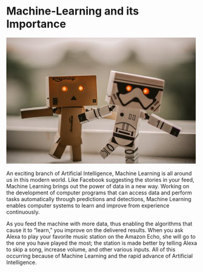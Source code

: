 # Machine-Learning and its Importance

[![](https://github.com/Monalit25/Machine-Learning/blob/master/images/pexels-photo-595804.jpeg)](http://https://github.com/Monalit25/Machine-Learning/blob/master/images/pexels-photo-595804.jpeg)

An exciting branch of Artificial Intelligence, Machine Learning is all around us in this modern world. Like Facebook suggesting the stories in your feed, Machine Learning brings out the power of data in a new way. Working on the development of computer programs that can access data and perform tasks automatically through predictions and detections, Machine Learning enables computer systems to learn and improve from experience continuously.

As you feed the machine with more data, thus enabling the algorithms that cause it to “learn,” you improve on the delivered results. When you ask Alexa to play your favorite music station on the Amazon Echo, she will go to the one you have played the most; the station is made better by telling Alexa to skip a song, increase volume, and other various inputs. All of this occurring because of Machine Learning and the rapid advance of Artificial Intelligence.
